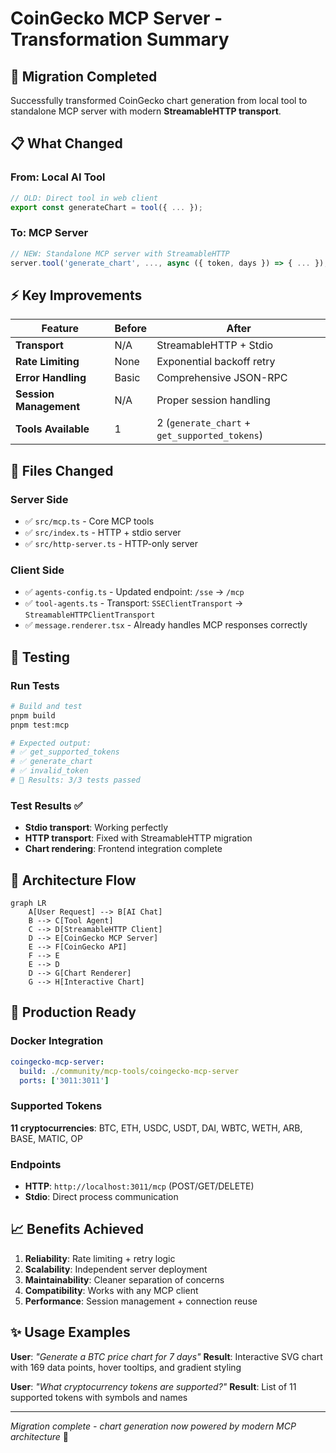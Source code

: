 # CoinGecko MCP Server - Transformation Summary

## 🔄 **Migration Completed**

Successfully transformed CoinGecko chart generation from local tool to standalone MCP server with modern **StreamableHTTP transport**.

## 📋 **What Changed**

### **From: Local AI Tool**

```typescript
// OLD: Direct tool in web client
export const generateChart = tool({ ... });
```

### **To: MCP Server**

```typescript
// NEW: Standalone MCP server with StreamableHTTP
server.tool('generate_chart', ..., async ({ token, days }) => { ... });
```

## ⚡ **Key Improvements**

| Feature                | Before | After                                         |
| ---------------------- | ------ | --------------------------------------------- |
| **Transport**          | N/A    | StreamableHTTP + Stdio                        |
| **Rate Limiting**      | None   | Exponential backoff retry                     |
| **Error Handling**     | Basic  | Comprehensive JSON-RPC                        |
| **Session Management** | N/A    | Proper session handling                       |
| **Tools Available**    | 1      | 2 (`generate_chart` + `get_supported_tokens`) |

## 🔧 **Files Changed**

### **Server Side**

- ✅ `src/mcp.ts` - Core MCP tools
- ✅ `src/index.ts` - HTTP + stdio server
- ✅ `src/http-server.ts` - HTTP-only server

### **Client Side**

- ✅ `agents-config.ts` - Updated endpoint: `/sse` → `/mcp`
- ✅ `tool-agents.ts` - Transport: `SSEClientTransport` → `StreamableHTTPClientTransport`
- ✅ `message.renderer.tsx` - Already handles MCP responses correctly

## 🧪 **Testing**

### **Run Tests**

```bash
# Build and test
pnpm build
pnpm test:mcp

# Expected output:
# ✅ get_supported_tokens
# ✅ generate_chart
# ✅ invalid_token
# 🎯 Results: 3/3 tests passed
```

### **Test Results** ✅

- **Stdio transport**: Working perfectly
- **HTTP transport**: Fixed with StreamableHTTP migration
- **Chart rendering**: Frontend integration complete

## 🔄 **Architecture Flow**

```mermaid
graph LR
    A[User Request] --> B[AI Chat]
    B --> C[Tool Agent]
    C --> D[StreamableHTTP Client]
    D --> E[CoinGecko MCP Server]
    E --> F[CoinGecko API]
    F --> E
    E --> D
    D --> G[Chart Renderer]
    G --> H[Interactive Chart]
```

## 🚀 **Production Ready**

### **Docker Integration**

```yaml
coingecko-mcp-server:
  build: ./community/mcp-tools/coingecko-mcp-server
  ports: ['3011:3011']
```

### **Supported Tokens**

**11 cryptocurrencies**: BTC, ETH, USDC, USDT, DAI, WBTC, WETH, ARB, BASE, MATIC, OP

### **Endpoints**

- **HTTP**: `http://localhost:3011/mcp` (POST/GET/DELETE)
- **Stdio**: Direct process communication

## 📈 **Benefits Achieved**

1. **Reliability**: Rate limiting + retry logic
2. **Scalability**: Independent server deployment
3. **Maintainability**: Cleaner separation of concerns
4. **Compatibility**: Works with any MCP client
5. **Performance**: Session management + connection reuse

## ✨ **Usage Examples**

**User**: _"Generate a BTC price chart for 7 days"_
**Result**: Interactive SVG chart with 169 data points, hover tooltips, and gradient styling

**User**: _"What cryptocurrency tokens are supported?"_
**Result**: List of 11 supported tokens with symbols and names

---

_Migration complete - chart generation now powered by modern MCP architecture_ 🎯
